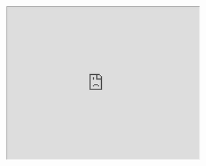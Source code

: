 <iframe src="https://github.com/anuraghazra/github-readme-stats" width="100%" height="400px"></iframe>
